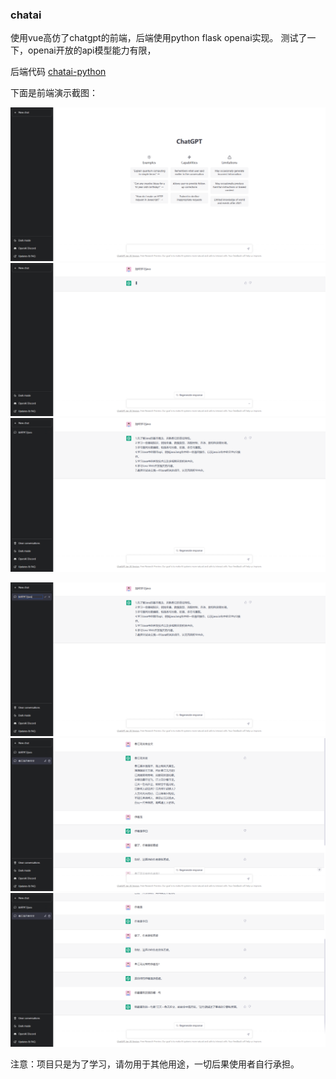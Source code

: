 ### chatai
使用vue高仿了chatgpt的前端，后端使用python flask openai实现。 测试了一下，openai开放的api模型能力有限，

后端代码
[chatai-python](https://gitee.com/MIEAPP/chatai-python)


下面是前端演示截图：

![](imgs/1677497989802.png)
![](imgs/1677498054107.png)
![](imgs/1677498069769.png)

![](imgs/1677498085780.png)
![](imgs/1677498219638.jpg)
![](imgs/1677498224183.png)

注意：项目只是为了学习，请勿用于其他用途，一切后果使用者自行承担。